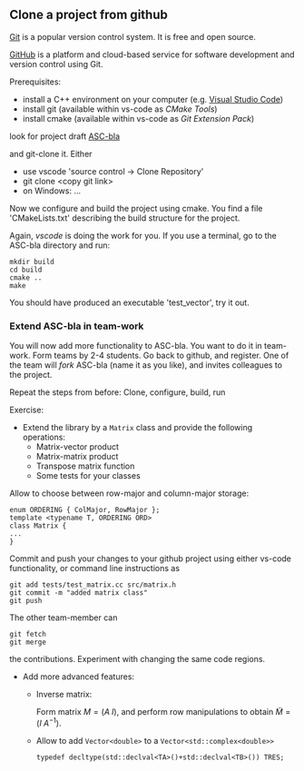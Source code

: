 ## Clone a project from github

[Git](https://git-scm.com) is a popular version control system. It is free and open source.

[GitHub](https://github.com) is a platform and cloud-based service for software development and version control using Git.


Prerequisites:
* install a C++ environment on your computer (e.g. [Visual Studio Code](https://code.visualstudio.com))
* install git (available within vs-code as *CMake Tools*)
* install cmake (available within vs-code as *Git Extension Pack*)

look for project draft 
[ASC-bla](https://github.com/TUWien-ASC/ASC-bla)

and git-clone it. Either
* use vscode 'source control -> Clone Repository'
* git clone \<copy git link\>
* on Windows: ...


Now we configure and build the project using cmake.
You find a file 'CMakeLists.txt' describing the build structure for the project.

Again, *vscode* is doing the work for you. If you use a terminal, go to the ASC-bla directory and run:

    mkdir build
    cd build
    cmake ..
    make
    

You should have produced an executable 'test_vector', try it out.



### Extend ASC-bla in team-work

You will now add more functionality to ASC-bla. You want to do it in team-work.
Form teams by 2-4 students. Go back to github, and register. One of the team will *fork* ASC-bla (name it as you like),
and invites colleagues to the project.

Repeat the steps from before: Clone, configure, build, run

Exercise:

 * Extend the library by a `Matrix` class and provide the following operations:
   - Matrix-vector product
   - Matrix-matrix product
   - Transpose matrix function   
   - Some tests for your classes

Allow to choose between row-major and column-major storage:

    enum ORDERING { ColMajor, RowMajor };
    template <typename T, ORDERING ORD>
    class Matrix {
    ...
    }
    

Commit and push your changes to your github project using either vs-code functionality, or command line instructions as

    git add tests/test_matrix.cc src/matrix.h
    git commit -m "added matrix class"
    git push
 

The other team-member can 

    git fetch
    git merge 

the contributions. Experiment with changing the same code regions.


 * Add more advanced features:
   - Inverse matrix: <p>
     Form matrix $M = (A \; I)$, and perform row manipulations to obtain $\widetilde M = (I \; A^{-1})$.
   - Allow to add `Vector<double>` to a `Vector<std::complex<double>>`

         typedef decltype(std::declval<TA>()+std::declval<TB>()) TRES;



